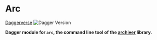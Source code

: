 # Arc

[Daggerverse](https://daggerverse.dev/mod/github.com/sagikazarmark/daggerverse/arc)
![Dagger Version](https://img.shields.io/badge/dagger%20version-%3E=0.9.5-0f0f19.svg?style=flat-square)

**Dagger module for `arc`, the command line tool of the [archiver](https://github.com/mholt/archiver) library.**
